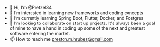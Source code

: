 - 👋 Hi, I’m @Pretzel34
- 👀 I’m interested in learning new frameworks and coding concepts
- 🌱 I’m currently learning Spring Boot, Flutter, Docker, and Postgres
- 💞️ I’m looking to collaborate on start up projects. It's always been a goal of mine to have a hand in coding up some of the next and greatest software entering the market. 
- 📫 How to reach me preston.m.hrubes@gmail.com

<!---
Pretzel34/Pretzel34 is a ✨ special ✨ repository because its `README.md` (this file) appears on your GitHub profile.
You can click the Preview link to take a look at your changes.
--->
